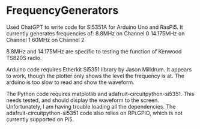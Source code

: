 # FrequencyGenerators
Used ChatGPT to write code for SI5351A for Arduino Uno and RasPi5.  It currently generates frequencies of:
8.8MHz on Channel 0
14.175MHz on Channel 1
60MHz on Channel 2

8.8MHz and 14.175MHz are specific to testing the function of Kenwood TS820S radio.

Arduino code requires Etherkit Si5351 library by Jason Milldrum.  It appears to work, though the plotter only shows the level the frequency is at.  The arduino is too slow to read and show the waveform.

The Python code requires matplotlib and adafruit-circuitpython-si5351.  This needs tested, and should display the waveform to the screen. Unfortunately, I am having trouble loading all the dependencies.  The adafruit-circuitpython-si5351 code also relies on RPi.GPIO, which is not currently supported on Pi5.
